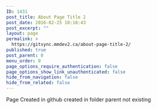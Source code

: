 ```yaml
---
ID: 1431
post_title: About Page Title 2
post_date: 2016-02-25 10:18:43
post_excerpt: ""
layout: page
permalink: >
  https://gitsync.mmdev2.ca/about-page-title-2/
published: true
post_parent: 0
menu_order: 0
page_options_require_authentication: false
page_options_show_link_unauthenticated: false
hide_from_navigation: false
hide_from_related: false
---
```

Page Created in github created in folder parent not existing